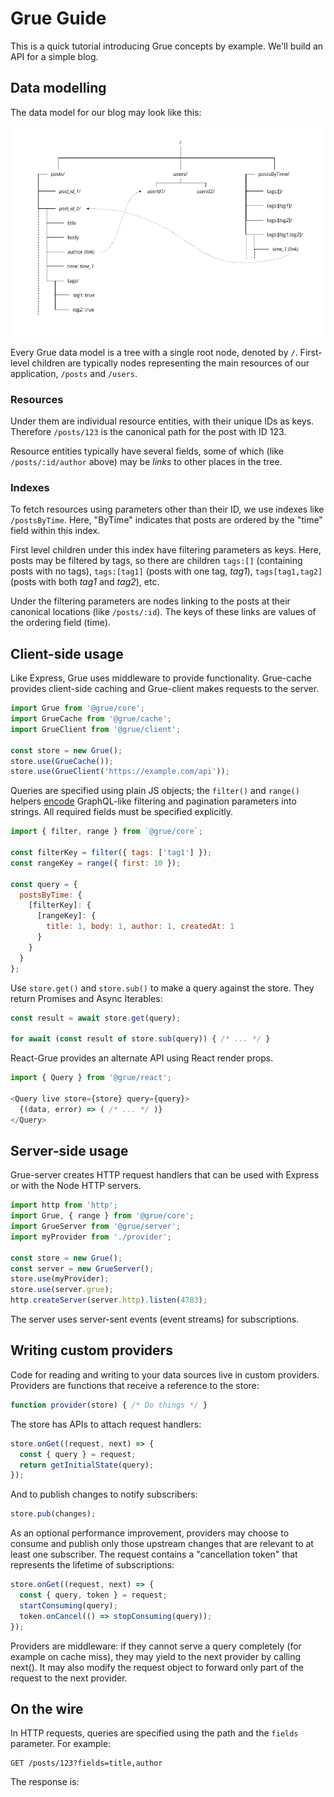 Grue Guide
==========

This is a quick tutorial introducing Grue concepts by example. We'll build an API for a simple blog.

## Data modelling

The data model for our blog may look like this:

![Example data model](example-model.png)

Every Grue data model is a tree with a single root node, denoted by `/`. First-level children are typically nodes representing the main resources of our application, `/posts` and `/users`.

### Resources

Under them are individual resource entities, with their unique IDs as keys. Therefore `/posts/123` is the canonical path for the post with ID 123.

Resource entities typically have several fields, some of which (like `/posts/:id/author` above) may be _links_ to other places in the tree.

### Indexes

To fetch resources using parameters other than their ID, we use indexes like `/postsByTime`. Here, "ByTime" indicates that posts are ordered by the "time" field within this index.

First level children under this index have filtering parameters as keys. Here, posts may be filtered by tags, so there are children `tags:[]` (containing posts with no tags), `tags:[tag1]` (posts with one tag, _tag1_), `tags[tag1,tag2]` (posts with both _tag1_ and _tag2_), etc.

Under the filtering parameters are nodes linking to the posts at their canonical locations (like `/posts/:id`). The keys of these links are values of the ordering field (time).

## Client-side usage

Like Express, Grue uses middleware to provide functionality. Grue-cache provides client-side caching and Grue-client makes requests to the server.

```js
import Grue from '@grue/core';
import GrueCache from '@grue/cache';
import GrueClient from '@grue/client';

const store = new Grue();
store.use(GrueCache());
store.use(GrueClient('https://example.com/api'));
```

Queries are specified using plain JS objects; the `filter()` and `range()` helpers [encode](Encoding.md) GraphQL-like filtering and pagination parameters into strings. All required fields must be specified explicitly.

```js
import { filter, range } from `@grue/core`;

const filterKey = filter({ tags: ['tag1'] });
const rangeKey = range({ first: 10 });

const query = {
  postsByTime: {
    [filterKey]: {
      [rangeKey]: {
        title: 1, body: 1, author: 1, createdAt: 1
      }
    }
  }
};
```

Use `store.get()` and `store.sub()` to make a query against the store. They return Promises and Async Iterables:

```js
const result = await store.get(query);

for await (const result of store.sub(query)) { /* ... */ }
```

React-Grue provides an alternate API using React render props.

```js
import { Query } from '@grue/react';

<Query live store={store} query={query}>
  {(data, error) => ( /* ... */ )}
</Query>
```

## Server-side usage

Grue-server creates HTTP request handlers that can be used with Express or with the Node HTTP servers.

```js
import http from 'http';
import Grue, { range } from '@grue/core';
import GrueServer from '@grue/server';
import myProvider from './provider';

const store = new Grue();
const server = new GrueServer();
store.use(myProvider);
store.use(server.grue);
http.createServer(server.http).listen(4783);
```

The server uses server-sent events (event streams) for subscriptions.

## Writing custom providers

Code for reading and writing to your data sources live in custom providers. Providers are functions that receive a reference to the store:

```js
function provider(store) { /* Do things */ }
```

The store has APIs to attach request handlers:

```js
store.onGet((request, next) => {
  const { query } = request;
  return getInitialState(query);
});
```

And to publish changes to notify subscribers:

```js
store.pub(changes);
```

As an optional performance improvement, providers may choose to consume and publish only those upstream changes that are relevant to at least one subscriber. The request contains a "cancellation token" that represents the lifetime of subscriptions:

```js
store.onGet((request, next) => {
  const { query, token } = request;
  startConsuming(query);
  token.onCancel(() => stopConsuming(query));
});
```

Providers are middleware: if they cannot serve a query completely (for example on cache miss), they may yield to the next provider by calling next(). It may also modify the request object to forward only part of the request to the next provider.

## On the wire

In HTTP requests, queries are specified using the path and the `fields` parameter. For example:

```http
GET /posts/123?fields=title,author
```

The response is:

```json

```
